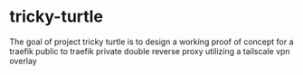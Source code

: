 # tricky-turtle
The goal of project tricky turtle is to design a working proof of concept for a traefik public to traefik private double reverse proxy utilizing a tailscale vpn overlay
